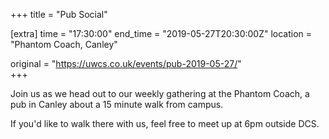 +++
title = "Pub Social"

[extra]
time = "17:30:00"
end_time = "2019-05-27T20:30:00Z"
location = "Phantom Coach, Canley"

original = "https://uwcs.co.uk/events/pub-2019-05-27/"    
+++

Join us as we head out to our weekly gathering at the Phantom Coach, a pub in Canley about a 15 minute walk from campus.

If you'd like to walk there with us, feel free to meet up at 6pm outside DCS.

